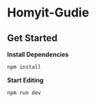# Homyit-Gudie

## Get Started

**Install Dependencies**

```bash
npm install
```

**Start Editing**

```bash
npm run dev
```
